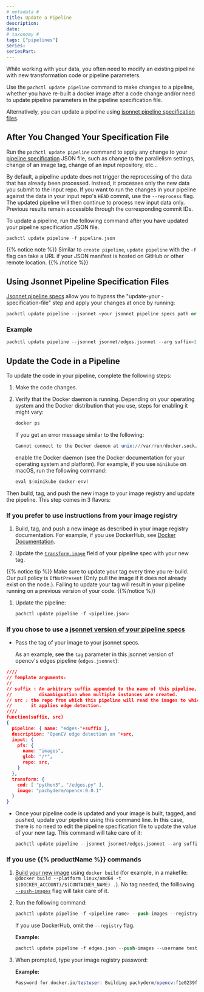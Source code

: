 ```yaml
---
# metadata # 
title: Update a Pipeline
description: 
date: 
# taxonomy #
tags: ["pipelines"]
series:
seriesPart:
---
```



While working with your data, you often need to modify an existing
pipeline with new transformation code or pipeline parameters. 

Use the `pachctl update pipeline` command to make changes to a pipeline,
whether you have re-built a docker image after a code change and/or
need to update pipeline parameters in the pipeline specification file. 

Alternatively, you can update a pipeline using [jsonnet pipeline specification files](#using-jsonnet-pipeline-specification-files).

## After You Changed Your Specification File

Run the `pachctl update pipeline` command to apply any change to your
[pipeline specification](../../../reference/pipeline-spec) JSON file, such as change to the
parallelism settings, change of an image tag, change of an input repository, etc...

By default, a pipeline update does not trigger the reprocessing of the data
that has already been processed. Instead,
it processes only the new data you submit to the input repo.
If you want to run the changes in your pipeline against the data in
your input repo's `HEAD` commit, use the `--reprocess` flag.
The updated pipeline will then continue to process new input data only.
Previous results remain accessible through the corresponding commit IDs.

To update a pipeline, run the following command after
you have updated your pipeline specification JSON file.

```s
pachctl update pipeline -f pipeline.json
```

{{% notice note %}}
Similar to `create pipeline`, `update pipeline` with the `-f` flag can  take a URL if your JSON manifest is hosted on GitHub or other remote location.
{{% /notice %}}

## Using Jsonnet Pipeline Specification Files

[Jsonnet pipeline specs](../jsonnet-pipeline-specs) allow you to bypass the "update-your -specification-file" step and 
apply your changes at once by running:

```s
pachctl update pipeline --jsonnet <your jsonnet pipeline specs path or URL> --arg <param 1>=<value 1> --arg <param 2>=<value 2>
```

### Example
```s
pachctl update pipeline --jsonnet jsonnet/edges.jsonnet --arg suffix=1 --arg tag=1.0.2
```

## Update the Code in a Pipeline
To update the code in your pipeline, complete the following steps:

1. Make the code changes.
1. Verify that the Docker daemon is running. Depending on your operating system and
the Docker distribution that you use, steps for enabling it might
vary:

     ```s
     docker ps
     ```
     If you get an error message similar to the following:

     ```s
     Cannot connect to the Docker daemon at unix:///var/run/docker.sock. Is the docker daemon running?
     ```
     enable the Docker daemon (see the Docker documentation for your operating system and platform).
     For example, if you use `minikube` on  macOS, run the following
     command:

     ```s
     eval $(minikube docker-env)
     ```

Then build, tag, and push the new image to your image registry and update the pipeline. 
This step comes in 3 flavors:
### **If you prefer to use instructions from your image registry**

   1. Build, tag, and push a new image as described in your
      image registry documentation. For example, if you use
      DockerHub, see [Docker Documentation](https://docs.docker.com/docker-hub/).

   1. Update the [`transform.image`](../../../reference/pipeline-spec/#transform-required) field of your pipeline spec with your new tag.
   
   {{% notice tip %}}
   Make sure to update your tag every time you re-build. Our pull policy is `IfNotPresent` (Only pull the image if it does not already exist on the node.). Failing to update your tag will result in your pipeline running on a previous version of your code.
   {{%/notice %}}

   1. Update the pipeline:

      ```s
      pachctl update pipeline -f <pipeline.json>
      ```

### **If you chose to use a [jsonnet version of your pipeline specs](../jsonnet-pipeline-specs)**

   * Pass the tag of your image to your jsonnet specs.

      As an example, see the `tag` parameter in this jsonnet version of opencv's edges pipeline (`edges.jsonnet`):
      
   ```json
   ////
   // Template arguments:
   //
   // suffix : An arbitrary suffix appended to the name of this pipeline, for
   //          disambiguation when multiple instances are created.
   // src : the repo from which this pipeline will read the images to which
   //       it applies edge detection.
   ////
   function(suffix, src)
   {
     pipeline: { name: "edges-"+suffix },
     description: "OpenCV edge detection on "+src,
     input: {
       pfs: {
         name: "images",
         glob: "/*",
         repo: src,
       }
     },
     transform: {
       cmd: [ "python3", "/edges.py" ],
       image: "pachyderm/opencv:0.0.1"
     }
   }
   ```

   * Once your pipeline code is updated and your image is built, tagged, and pushed, update your pipeline using this command line. In this case, there is no need to edit the pipeline specification file to update the value of your new tag. This command will take care of it:

      ```s
      pachctl update pipeline --jsonnet jsonnet/edges.jsonnet --arg suffix=1 --arg tag=1.0.2
      ```

### **If you use {{% productName %}} commands**

   1. [Build your new image](../../developer-workflow/working-with-pipelines/#step-2-build-your-docker-image) using `docker build` (for example, in a makefile: `@docker build --platform linux/amd64 -t $(DOCKER_ACCOUNT)/$(CONTAINER_NAME) .`). No tag needed, the folllowing [`--push-images`](../../developer-workflow/push-images-flag/) flag will take care of it.


   1. Run the following command:

      ```s
      pachctl update pipeline -f <pipeline name> --push-images --registry <registry> --username <registry user>
      ```

      If you use DockerHub, omit the `--registry` flag.

      **Example:**

      ```s
      pachctl update pipeline -f edges.json --push-images --username testuser
      ```

   1. When prompted, type your image registry password:

      **Example:**

      ```s
      Password for docker.io/testuser: Building pachyderm/opencv:f1e0239fce5441c483b09de425f06b40, this may take a while.
      ```

